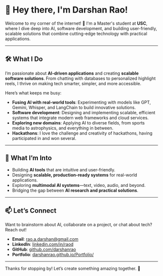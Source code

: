 # 👋 Hey there, I'm Darshan Rao!  

Welcome to my corner of the internet! 🌟 I'm a Master's student at **USC**, where I dive deep into AI, software development, and building user-friendly, scalable solutions that combine cutting-edge technology with practical applications.  

---

## 🛠️ What I Do  

I’m passionate about **AI-driven applications** and creating **scalable software solutions**. From chatting with databases to personalized highlight reels, I thrive on making tech smarter, simpler, and more accessible.  

Here’s what keeps me busy:  
- **Fusing AI with real-world tools**: Experimenting with models like GPT, Gemini, Whisper, and LangChain to build innovative solutions.  
- **Software development**: Designing and implementing scalable, efficient systems that integrate modern web frameworks and cloud services.  
- **Exploring new domains**: Applying AI to diverse fields, from sports media to astrophysics, and everything in between.  
- **Hackathons**: I love the challenge and creativity of hackathons, having participated in and won several.  

---

## 🌟 What I’m Into  

- Building **AI tools** that are intuitive and user-friendly.  
- Designing **scalable, production-ready systems** for real-world applications.  
- Exploring **multimodal AI systems**—text, video, audio, and beyond.  
- Bridging the gap between **AI research and practical solutions**.  

---

## 📫 Let’s Connect  

Want to brainstorm about AI, collaborate on a project, or chat about tech? Reach out!  
- **Email**: [rao.a.darshan@gmail.com](mailto:rao.a.darshan@gmail.com)  
- **LinkedIn**: [linkedin.com/in/raod](https://linkedin.com/in/raod)  
- **GitHub**: [github.com/darshanrao](https://github.com/darshanrao)  
- **Portfolio**: [darshanrao.github.io/Portfolio/](https://darshanrao.github.io/Portfolio/)  
---

Thanks for stopping by! Let’s create something amazing together. 🚀  
